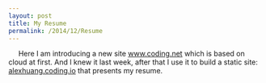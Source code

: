 ```yaml
---
layout: post
title: My Resume
permalink: /2014/12/Resume
---
```

&nbsp;&nbsp;&nbsp;&nbsp; Here I am introducing a new site <a target="_blank" href="www.coding.net">www.coding.net</a> which is based on cloud at first. And I knew it last week, after that I use it to build a static site:<a  target="_blank" href="http://alexhuang.coding.io"> alexhuang.coding.io</a> that presents my resume.
